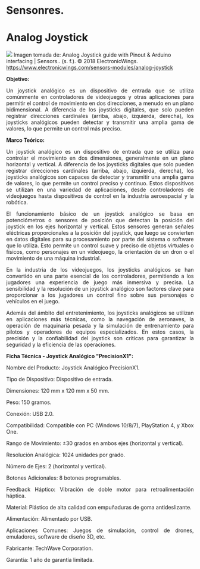 # Sensonres.
# Analog Joystick
![](https://www.electronicwings.com/storage/PlatformSection/TopicContent/123/icon/Analog%20Joystick(0).jpg)
Imagen tomada de: Analog Joystick guide with Pinout & Arduino interfacing | Sensors.. (s. f.). © 2018 ElectronicWings. https://www.electronicwings.com/sensors-modules/analog-joystick

**Objetivo:**

<div align="justify">
Un joystick analógico es un dispositivo de entrada que se utiliza comúnmente en controladores de videojuegos y otras aplicaciones para permitir el control de movimiento en dos direcciones, a menudo en un plano bidimensional. A diferencia de los joysticks digitales, que solo pueden registrar direcciones cardinales (arriba, abajo, izquierda, derecha), los joysticks analógicos pueden detectar y transmitir una amplia gama de valores, lo que permite un control más preciso.
</div>

  
**Marco Teórico:**
 
<div align="justify">
Un joystick analógico es un dispositivo de entrada que se utiliza para controlar el movimiento en dos dimensiones, generalmente en un plano horizontal y vertical. A diferencia de los joysticks digitales que solo pueden registrar direcciones cardinales (arriba, abajo, izquierda, derecha), los joysticks analógicos son capaces de detectar y transmitir una amplia gama de valores, lo que permite un control preciso y continuo. Estos dispositivos se utilizan en una variedad de aplicaciones, desde controladores de videojuegos hasta dispositivos de control en la industria aeroespacial y la robótica.

El funcionamiento básico de un joystick analógico se basa en potenciómetros o sensores de posición que detectan la posición del joystick en los ejes horizontal y vertical. Estos sensores generan señales eléctricas proporcionales a la posición del joystick, que luego se convierten en datos digitales para su procesamiento por parte del sistema o software que lo utiliza. Esto permite un control suave y preciso de objetos virtuales o físicos, como personajes en un videojuego, la orientación de un dron o el movimiento de una máquina industrial.

En la industria de los videojuegos, los joysticks analógicos se han convertido en una parte esencial de los controladores, permitiendo a los jugadores una experiencia de juego más inmersiva y precisa. La sensibilidad y la resolución de un joystick analógico son factores clave para proporcionar a los jugadores un control fino sobre sus personajes o vehículos en el juego.

Además del ámbito del entretenimiento, los joysticks analógicos se utilizan en aplicaciones más técnicas, como la navegación de aeronaves, la operación de maquinaria pesada y la simulación de entrenamiento para pilotos y operadores de equipos especializados. En estos casos, la precisión y la confiabilidad del joystick son críticas para garantizar la seguridad y la eficiencia de las operaciones.
</div>

**Ficha Técnica - Joystick Analógico "PrecisionX1":**

<div align="justify">
Nombre del Producto: Joystick Analógico PrecisionX1.

Tipo de Dispositivo: Dispositivo de entrada.

Dimensiones: 120 mm x 120 mm x 50 mm.

Peso: 150 gramos.

Conexión: USB 2.0.

Compatibilidad: Compatible con PC (Windows 10/8/7), PlayStation 4, y Xbox One.

Rango de Movimiento: ±30 grados en ambos ejes (horizontal y vertical).

Resolución Analógica: 1024 unidades por grado.

Número de Ejes: 2 (horizontal y vertical).

Botones Adicionales: 8 botones programables.

Feedback Háptico: Vibración de doble motor para retroalimentación háptica.

Material: Plástico de alta calidad con empuñaduras de goma antideslizante.

Alimentación: Alimentado por USB.

Aplicaciones Comunes: Juegos de simulación, control de drones, emuladores, software de diseño 3D, etc.

Fabricante: TechWave Corporation.

Garantía: 1 año de garantía limitada.

</div>
